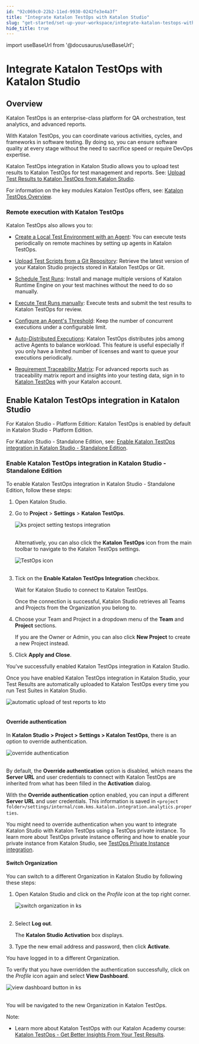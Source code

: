 ```yaml
---
id: "92c069c0-22b2-11ed-9930-0242fe3e4a3f"
title: "Integrate Katalon TestOps with Katalon Studio"
slug: "get-started/set-up-your-workspace/integrate-katalon-testops-with-katalon-studio"
hide_title: true
---
```

import useBaseUrl from '@docusaurus/useBaseUrl';


# <a id="concept-8947" class="anchor_top_offset"/><a id="ariaid-title1" class="anchor_top_offset"/>Integrate <span xmlns="http://www.w3.org/1999/xhtml" className="ph">Katalon TestOps</span>  with <span xmlns="http://www.w3.org/1999/xhtml" className="ph">Katalon Studio</span> 


## <a id="id_1" class="anchor_top_offset"/>Overview

<p xmlns="http://www.w3.org/1999/xhtml" className="p"><span className="ph">Katalon TestOps</span> is an enterprise-class platform for QA   orchestration, test analytics, and advanced reports.</p> 
<p xmlns="http://www.w3.org/1999/xhtml" className="p">With <span className="ph">Katalon TestOps</span>, you can coordinate various activities,   cycles, and frameworks in software testing. By doing so, you can   ensure software quality at every stage without the need to   sacrifice speed or require DevOps expertise.</p> 
<p xmlns="http://www.w3.org/1999/xhtml" className="p"><span className="ph">Katalon TestOps</span> integration in <span className="ph">Katalon Studio</span> allows you to upload   test results to <span className="ph">Katalon TestOps</span> for test management and reports.   See: <a className="xref" href="/analyze/reports/upload-test-reports/upload-test-results-from-katalon-studio-to-katalon-testops-manually">Upload     Test Results to <span className="ph">Katalon TestOps</span> from <span className="ph">Katalon Studio</span></a>.</p> 
<p xmlns="http://www.w3.org/1999/xhtml" className="p">For information on the key modules <span className="ph">Katalon TestOps</span> offers, see: <a className="xref" href="/about-katalon-platform/katalon-testops-overview#id_1"><span className="ph">Katalon TestOps</span>     Overview</a>.</p> 

### <a id="id_2" class="anchor_top_offset"/>Remote execution with <span xmlns="http://www.w3.org/1999/xhtml" className="ph">Katalon TestOps</span> 

<p xmlns="http://www.w3.org/1999/xhtml" className="p"><span className="ph">Katalon TestOps</span> also allows you to:</p> 
<ul xmlns="http://www.w3.org/1999/xhtml" className="ul"><li className="li">     <p className="p"><a className="xref" href="/execute/cloud-based-test-execution/test-execution-with-testops/local-test-environments/create-a-local-test-environment-with-an-agent">Create         a Local Test Environment with an Agent</a>: You can execute tests       periodically on remote machines by setting up agents in <span className="ph">Katalon TestOps</span>.</p>   </li><li className="li">     <p className="p">       <a className="xref" href="/organize/upload-test-scripts-from-the-git-repository-to-katalon-testops">Upload         Test Scripts from a Git Repository</a>: Retrieve the latest version       of your <span className="ph">Katalon Studio</span> projects stored in <span className="ph">Katalon TestOps</span> or       Git.</p>   </li><li className="li">     <p className="p">       <a className="xref" href="/execute/schedule-test-execution/schedule-test-runs-in-testops#id_1">Schedule         Test Runs</a>: Install and manage multiple versions of Katalon       Runtime Engine on your test machines without the need to do so       manually.</p>   </li><li className="li">     <p className="p">       <a className="xref" href="/execute/schedule-test-execution/execute-test-runs-manually-in-testops">Execute         Test Runs manually</a>: Execute tests and submit the test results       to <span className="ph">Katalon TestOps</span> for review.</p>   </li><li className="li">     <p className="p">       <a className="xref" href="/execute/cloud-based-test-execution/test-execution-with-testops/local-test-environments/load-balancing-for-local-test-environments#id_1">Configure         an Agent's Threshold</a>: Keep the number of concurrent executions       under a configurable limit.</p>   </li><li className="li">     <p className="p">       <a className="xref" href="/execute/cloud-based-test-execution/test-execution-with-testops/local-test-environments/auto-distributed-executions#id_1">Auto-Distributed         Executions</a>: <span className="ph">Katalon TestOps</span> distributes jobs among active       Agents to balance workload. This feature is useful especially if       you only have a limited number of licenses and want to queue your       executions periodically.</p>   </li><li className="li">     <p className="p">       <a className="xref" href="/analyze/reports/view-test-reports/view-test-reports-in-katalon-testops/view-traceability-matrix-in-katalon-testops">Requirement         Traceability Matrix</a>: For advanced reports such as traceability       matrix report and insights into your testing data, sign in to <a className="xref j-external-link" href="https://testops.katalon.io/login" target="_blank"><span className="ph">Katalon TestOps</span></a> with       your Katalon account.</p>   </li></ul> 

## <a id="id_3-0d7d4f45" class="anchor_top_offset"/>Enable <span xmlns="http://www.w3.org/1999/xhtml" className="ph">Katalon TestOps</span>  integration in <span xmlns="http://www.w3.org/1999/xhtml" className="ph">Katalon Studio</span> 

<p xmlns="http://www.w3.org/1999/xhtml" className="p">For <span className="ph">Katalon Studio - Platform Edition</span>: <span className="ph">Katalon TestOps</span> is  enabled by default in <span className="ph">Katalon Studio - Platform Edition</span>.</p> 
<p xmlns="http://www.w3.org/1999/xhtml" className="p">For <span className="ph">Katalon Studio - Standalone Edition</span>, see: <a className="xref" href="/get-started/set-up-your-workspace/integrate-katalon-testops-with-katalon-studio#id_3">Enable <span className="ph">Katalon TestOps</span> integration in <span className="ph">Katalon Studio - Standalone Edition</span></a>.</p> 

### <a id="id_3" class="anchor_top_offset"/>Enable <span xmlns="http://www.w3.org/1999/xhtml" className="ph">Katalon TestOps</span>  integration in <span xmlns="http://www.w3.org/1999/xhtml" className="ph">Katalon Studio - Standalone Edition</span> 

<p xmlns="http://www.w3.org/1999/xhtml" className="p">To enable <span className="ph">Katalon TestOps</span> integration in <span className="ph">Katalon Studio - Standalone Edition</span>, follow these steps:</p> 
<ol xmlns="http://www.w3.org/1999/xhtml" className="ol"><li className="li">     <p className="p">Open Katalon Studio.</p>   </li><li className="li">     <p className="p">Go to <strong className="ph b">Project</strong> &gt; <strong className="ph b">Settings</strong>       &gt; <strong className="ph b"><span className="ph">Katalon TestOps</span></strong>.</p>     <p className="p">       <img className="image" src={useBaseUrl("https://github.com/katalon-studio/docs-images/raw/master/katalon-analytics/docs/testops-revamp-july-test-uploads-to-kto-from-ks/KS-TESTOPS-Integration.png")} alt="ks project setting testops integration" /><br /><br />     </p>     <p className="p">Alternatively, you can also click the <strong className="ph b"><span className="ph">Katalon TestOps</span></strong>       icon from the main toolbar to navigate to the <span className="ph">Katalon TestOps</span> settings.</p>     <p className="p">       <img className="image" src={useBaseUrl("https://github.com/katalon-studio/docs-images/raw/master/katalon-analytics/docs/testops-revamp-july-test-uploads-to-kto-from-ks/KS-TESTOPS-icon.png")} alt="TestOps icon" /><br /><br />     </p>   </li><li className="li">     <p className="p">Tick on the <strong className="ph b">Enable <span className="ph">Katalon TestOps</span> Integration</strong>       checkbox.</p>     <p className="p">Wait for Katalon Studio to connect to <span className="ph">Katalon TestOps</span>.</p>     <p className="p">Once the connection is successful, <span className="ph">Katalon Studio</span> retrieves all       Teams and Projects from the Organization you belong to.</p>   </li><li className="li">     <p className="p">Choose your Team and Project in a dropdown menu of the       <strong className="ph b">Team</strong> and <strong className="ph b">Project</strong> sections.</p>     <p className="p">If you are the Owner or Admin, you can also click <strong className="ph b">New         Project</strong> to create a new Project instead.</p>   </li><li className="li">     <p className="p">Click <strong className="ph b">Apply and Close</strong>.</p>   </li></ol> 
<p xmlns="http://www.w3.org/1999/xhtml" className="p">You've successfully enabled <span className="ph">Katalon TestOps</span> integration in   <span className="ph">Katalon Studio</span>.</p> 
<p xmlns="http://www.w3.org/1999/xhtml" className="p">Once you have enabled <span className="ph">Katalon TestOps</span> integration in <span className="ph">Katalon Studio</span>, your Test Results are automatically uploaded to <span className="ph">Katalon TestOps</span> every time you run Test Suites in <span className="ph">Katalon Studio</span>.</p> 
<p xmlns="http://www.w3.org/1999/xhtml" className="p">   <img className="image" src={useBaseUrl("https://github.com/katalon-studio/docs-images/raw/master/katalon-analytics/docs/testops-revamp-july-test-uploads-to-kto-from-ks/KS-TESTOPS-Upload-results-automatically.png")} alt="automatic upload of test reports to kto" /><br /><br /> </p> 
<h4 xmlns="http://www.w3.org/1999/xhtml" className="title topictitle4 anchor_top_offset" id="id_4">Override authentication</h4> 
<p xmlns="http://www.w3.org/1999/xhtml" className="p">In <strong className="ph b"><span className="ph">Katalon Studio</span> &gt; Project &gt; Settings &gt; Katalon TestOps</strong>, there is an option to override authentication.</p> 
<p xmlns="http://www.w3.org/1999/xhtml" className="p"> <img className="image" src={useBaseUrl("https://github.com/katalon-studio/docs-images/raw/master/katalon-analytics/docs/integration-with-katalon-studio/override-authentication.png")} alt="override authentication" /><br /><br /> </p> 
<p xmlns="http://www.w3.org/1999/xhtml" className="p">By default, the <strong className="ph b">Override authentication</strong> option is disabled, which means the <strong className="ph b">Server URL</strong> and user credentials to connect with Katalon TestOps are inherited from what has been filled in the <strong className="ph b">Activation</strong> dialog.</p> 
<p xmlns="http://www.w3.org/1999/xhtml" className="p">With the <strong className="ph b">Override authentication</strong> option enabled, you can input a different <strong className="ph b">Server URL</strong> and user credentials. This information is saved in <code className="ph codeph">&lt;project     folder&gt;/settings/internal/com.kms.katalon.integration.analytics.properties</code>.</p> 
<p xmlns="http://www.w3.org/1999/xhtml" className="p">You might need to override authentication when you want to integrate <span className="ph">Katalon Studio</span> with Katalon TestOps using a TestOps private instance. To learn more about TestOps private instance offering and how to enable your private instance from <span className="ph">Katalon Studio</span>, see <a className="xref" href="/administer/katalon-platform-packages/testops-private-instance-integration-in-katalon-studio">TestOps Private Instance integration</a>.</p> 
<h4 xmlns="http://www.w3.org/1999/xhtml" className="title topictitle4 anchor_top_offset" id="id_5">Switch Organization</h4> 
<p xmlns="http://www.w3.org/1999/xhtml" className="p">You can switch to a different Organization in <span className="ph">Katalon Studio</span> by   following these steps:</p> 
<ol xmlns="http://www.w3.org/1999/xhtml" className="ol"><li className="li">     <p className="p">Open <span className="ph">Katalon Studio</span> and click on the <em className="ph i">Profile</em> icon at       the top right corner.</p>     <p className="p">       <img className="image" src={useBaseUrl("https://github.com/katalon-studio/docs-images/raw/master/katalon-analytics/docs/testops-revamp-july-test-uploads-to-kto-from-ks/KS-TESTOPS-Profile-icon.png")} alt="switch organization in ks" /><br /><br />     </p>   </li><li className="li">     <p className="p">Select <strong className="ph b">Log out</strong>.</p>     <p className="p">The <strong className="ph b"><span className="ph">Katalon Studio</span> Activation</strong> box displays.</p>   </li><li className="li">     <p className="p">Type the new email address and password, then click       <strong className="ph b">Activate</strong>.</p>   </li></ol> 
<p xmlns="http://www.w3.org/1999/xhtml" className="p">You have logged in to a different Organization.</p> 
<p xmlns="http://www.w3.org/1999/xhtml" className="p">To verify that you have overridden the authentication   successfully, click on the <em className="ph i">Profile</em> icon again and select   <strong className="ph b">View Dashboard</strong>.</p> 
<p xmlns="http://www.w3.org/1999/xhtml" className="p">   <img className="image" src={useBaseUrl("https://github.com/katalon-studio/docs-images/raw/master/katalon-analytics/docs/testops-revamp-july-test-uploads-to-kto-from-ks/KS-TESTOPS-View-dashboard.png")} alt="view dashboard button in ks" /><br /><br /> </p> 
<p xmlns="http://www.w3.org/1999/xhtml" className="p">You will be navigated to the new Organization in Katalon   TestOps.</p> 
<div xmlns="http://www.w3.org/1999/xhtml" className="note note note_note"><span className="note__title">Note:</span> 
  <ul className="ul"><li className="li">Learn more about Katalon TestOps with our Katalon Academy course: <a className="xref j-external-link" href="https://academy.katalon.com/courses/testops-get-insights/?utm_source=kat_docs&utm_medium=testops_integration" target="_blank">Katalon TestOps - Get Better Insights From Your Test Results</a>.</li></ul>    </div>
